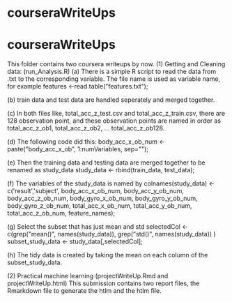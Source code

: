 # courseraWriteUps

# courseraWriteUps

This folder contains two coursera writeups by now.
(1) Getting and Cleaning data: (run_Analysis.R)
   (a) There is a simple R script to read the data from .txt to the corresponding variable. The file name is used as variable name, for example  features <-read.table("features.txt");

   (b) train data and test data are handled seperately and merged together. 
   
   (c) In both files like, total_acc_z_test.csv and total_acc_z_train.csv, there are 128 observation point, and these observation points are named in order as total_acc_z_ob1, total_acc_z_ob2, ... total_acc_z_ob128. 

   (d) The following code did this: 
        body_acc_x_ob_num <- paste("body_acc_x_ob", 1:numVariables, sep="");

   (e) Then the training data and testing data are merged together to be renamed as study_data
        study_data <- rbind(train_data, test_data); 
   
   (f) The variables of the study_data is named by
       colnames(study_data) <- c('result','subject', body_acc_x_ob_num, body_acc_y_ob_num, body_acc_z_ob_num,
                          body_gyro_x_ob_num, body_gyro_y_ob_num, body_gyro_z_ob_num,
                          total_acc_x_ob_num, total_acc_y_ob_num, total_acc_z_ob_num,
                          feature_names); 

   (g) Select the subset that has just mean and std
             selectedCol <- c(grep("mean()", names(study_data)),
                             grep("std()", names(study_data))
                              )
             subset_study_data <- study_data[,selectedCol];

   (h) The tidy data is created by taking the mean on each column of the subset_study_data.

    

   

   

(2) Practical machine learning (projectWriteUp.Rmd and projectWriteUp.html)
  This submission contains two report files, the Rmarkdown file to generate the htlm and the htlm file. 

